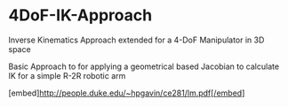 # 4DoF-IK-Approach
Inverse Kinematics Approach extended for a 4-DoF Manipulator in 3D space

Basic Approach to for applying a geometrical based Jacobian to calculate IK for a simple R-2R robotic arm

[embed]http://people.duke.edu/~hpgavin/ce281/lm.pdf[/embed]

